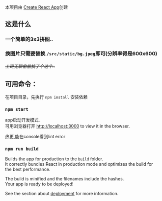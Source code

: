 本项目由 [Create React App](https://github.com/facebook/create-react-app)创建
## 这是什么

### 一个简单的3x3拼图..
### 换图片只需要替换 `/src/static/bg.jpeg`即可(分辨率得是600x600)
###### ~~上班无聊偷偷搞了个这个..~~

## 可用命令：

在项目目录，先执行 `npm install` 安装依赖
### `npm start`

app启动开发模式.<br>
可用浏览器打开 [http://localhost:3000](http://localhost:3000) to view it in the browser.

热更,能在console看到lint error<br>

### `npm run build`

Builds the app for production to the `build` folder.<br>
It correctly bundles React in production mode and optimizes the build for the best performance.

The build is minified and the filenames include the hashes.<br>
Your app is ready to be deployed!

See the section about [deployment](https://facebook.github.io/create-react-app/docs/deployment) for more information.
